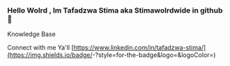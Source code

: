 ### Hello Wolrd , Im  Tafadzwa Stima aka Stimawolrdwide in github 👋

<!--
Tafadzwa is a ✨problem solver and a team player!✨.

Here are some ideas to get you started:

- 🔭 I’m currently working on a react website for a small solar business in my neighbour to add to my portofolio
- 🌱 I’m currently learning React
- 👯 I’m looking to collaborate to land my firt job as a Junior Developer
- ⚡ Fun fact: I like skating and enjoy a good movie at the end of the day
-->

Knowledge Base



Connect with me Ya'll
[https://www.linkedin.com/in/tafadzwa-stima/](https://img.shields.io/badge/<Badge Text>-<Background Color>?style=for-the-badge&logo=<Icon Name>&logoColor=<Logo Color>)
